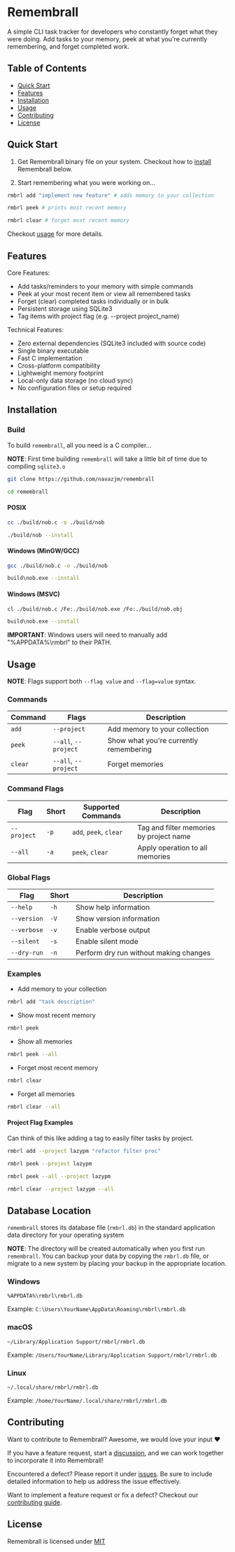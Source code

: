 # Remembrall

A simple CLI task tracker for developers who constantly forget what they were
doing. Add tasks to your memory, peek at what you're currently remembering, and forget completed work.

## Table of Contents
- [Quick Start](#quick-start)
- [Features](#features)
- [Installation](#installation)
- [Usage](#usage)
- [Contributing](#contributing)
- [License](#license)

## Quick Start

1. Get Remembrall binary file on your system. Checkout how to [install](#installation) Remembrall below.

1. Start remembering what you were working on...

```sh
rmbrl add "implement new feature" # adds memory to your collection
```

```sh
rmbrl peek # prints most recent memory
```

```sh
rmbrl clear # forget most recent memory
```

Checkout [usage](#usage) for more details.

## Features

Core Features:

- Add tasks/reminders to your memory with simple commands
- Peek at your most recent item or view all remembered tasks
- Forget (clear) completed tasks individually or in bulk
- Persistent storage using SQLite3
- Tag items with project flag (e.g. --project project_name)

Technical Features:

- Zero external dependencies (SQLite3 included with source code)
- Single binary executable
- Fast C implementation
- Cross-platform compatibility
- Lightweight memory footprint
- Local-only data storage (no cloud sync)
- No configuration files or setup required

## Installation

### Build

To build `remembrall`, all you need is a C compiler...  

**NOTE**: First time building `remembrall` will take a little bit of time due to compiling `sqlite3.o`

```sh
git clone https://github.com/navazjm/remembrall
```

```sh
cd remembrall
```

#### POSIX

```sh
cc ./build/nob.c -o ./build/nob
```

```sh
./build/nob --install
```

#### Windows (MinGW/GCC)

```sh
gcc ./build/nob.c -o ./build/nob
```

```sh
build\nob.exe --install
```

#### Windows (MSVC)

```sh
cl ./build/nob.c /Fe:./build/nob.exe /Fo:./build/nob.obj
```

```sh
build\nob.exe --install
```

**IMPORTANT**: Windows users will need to manually add "%APPDATA%\rmbrl" to their PATH.

## Usage

**NOTE**: Flags support both `--flag value` and `--flag=value` syntax.

### Commands
| Command | Flags                | Description |
|---------|----------------------|-------------|
| `add`   | `--project`          | Add memory to your collection    |
| `peek`  | `--all`, `--project` | Show what you're currently remembering  |
| `clear` | `--all`, `--project` | Forget memories |

### Command Flags
| Flag        | Short | Supported Commands     | Description |
|-------------|-------|------------------------|-------------|
| `--project` | `-p`  | `add`, `peek`, `clear` | Tag and filter memories by project name |
| `--all`     | `-a`  | `peek`, `clear`        | Apply operation to all memories |

### Global Flags

| Flag        | Short | Description |
|-------------|-------|-------------|
| `--help`    | `-h`  | Show help information |
| `--version` | `-V`  | Show version information |
| `--verbose` | `-v`  | Enable verbose output |
| `--silent`  | `-s`  | Enable silent mode |
| `--dry-run` | `-n`  | Perform dry run without making changes |

### Examples

- Add memory to your collection

```sh
rmbrl add "task description"
```

- Show most recent memory

```sh
rmbrl peek
```

- Show all memories

```sh
rmbrl peek --all
```

- Forget most recent memory

```sh
rmbrl clear
```

- Forget all memories

```sh
rmbrl clear --all
```

#### Project Flag Examples

Can think of this like adding a tag to easily filter tasks by project.

```sh
rmbrl add --project lazypm "refactor filter proc"
```

```sh
rmbrl peek --project lazypm
```

```sh
rmbrl peek --all --project lazypm
```

```sh
rmbrl clear --project lazypm --all
```

## Database Location

`remembrall` stores its database file (`rmbrl.db`) in the standard application data
directory for your operating system

**NOTE**: The directory will be created automatically when you first run `remembrall`.
You can backup your data by copying the `rmbrl.db` file, or migrate to a new system by placing
your backup in the appropriate location.

### Windows

`%APPDATA%\rmbrl\rmbrl.db`

Example: `C:\Users\YourName\AppData\Roaming\rmbrl\rmbrl.db`

### macOS

`~/Library/Application Support/rmbrl/rmbrl.db`

Example: `/Users/YourName/Library/Application Support/rmbrl/rmbrl.db`

### Linux

`~/.local/share/rmbrl/rmbrl.db`

Example: `/home/YourName/.local/share/rmbrl/rmbrl.db`

## Contributing 

Want to contribute to Remembrall? Awesome, we would love your input ♥

If you have a feature request, start a [discussion](https://github.com/navazjm/remembrall/discussions),
and we can work together to incorporate it into Remembrall!

Encountered a defect? Please report it under [issues](https://github.com/navazjm/remembrall/issues).
Be sure to include detailed information to help us address the issue effectively.

Want to implement a feature request or fix a defect? Checkout our [contributing guide](./docs/contributing.md).

## License

Remembrall is licensed under [MIT](./LICENSE)

